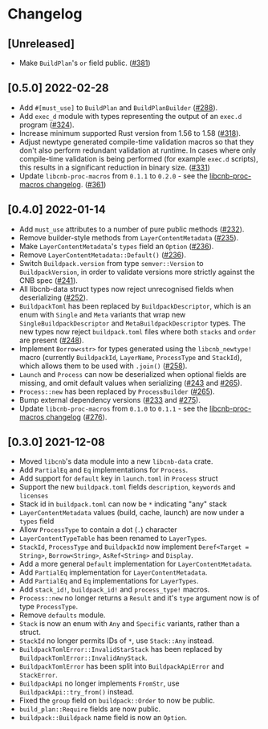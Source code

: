 # Changelog

## [Unreleased]
- Make `BuildPlan`'s `or` field public. ([#381](https://github.com/Malax/libcnb.rs/pull/381))

## [0.5.0] 2022-02-28

- Add `#[must_use]` to `BuildPlan` and `BuildPlanBuilder` ([#288](https://github.com/Malax/libcnb.rs/pull/288)).
- Add `exec_d` module with types representing the output of an `exec.d` program ([#324](https://github.com/Malax/libcnb.rs/pull/324)).
- Increase minimum supported Rust version from 1.56 to 1.58 ([#318](https://github.com/Malax/libcnb.rs/pull/318)).
- Adjust newtype generated compile-time validation macros so that they don't also perform redundant validation at runtime. In cases where only compile-time validation is being performed (for example `exec.d` scripts), this results in a significant reduction in binary size. ([#331](https://github.com/Malax/libcnb.rs/pull/331))
- Update `libcnb-proc-macros` from `0.1.1` to `0.2.0` - see the [libcnb-proc-macros changelog](../libcnb-proc-macros/CHANGELOG.md#020-2022-02-28). ([#361](https://github.com/Malax/libcnb.rs/pull/361))

## [0.4.0] 2022-01-14

- Add `must_use` attributes to a number of pure public methods ([#232](https://github.com/Malax/libcnb.rs/pull/232)).
- Remove builder-style methods from `LayerContentMetadata` ([#235](https://github.com/Malax/libcnb.rs/pull/235)).
- Make `LayerContentMetadata`'s `types` field an `Option` ([#236](https://github.com/Malax/libcnb.rs/pull/236)).
- Remove `LayerContentMetadata::Default()` ([#236](https://github.com/Malax/libcnb.rs/pull/236)).
- Switch `Buildpack.version` from type `semver::Version` to `BuildpackVersion`, in order to validate versions more strictly against the CNB spec ([#241](https://github.com/Malax/libcnb.rs/pull/241)).
- All libcnb-data struct types now reject unrecognised fields when deserializing ([#252](https://github.com/Malax/libcnb.rs/pull/252)).
- `BuildpackToml` has been replaced by `BuildpackDescriptor`, which is an enum with `Single` and `Meta` variants that wrap new `SingleBuildpackDescriptor` and `MetaBuildpackDescriptor` types. The new types now reject `buildpack.toml` files where both `stacks` and `order` are present ([#248](https://github.com/Malax/libcnb.rs/pull/248)).
- Implement `Borrow<str>` for types generated using the `libcnb_newtype!` macro (currently `BuildpackId`, `LayerName`, `ProcessType` and `StackId`), which allows them to be used with `.join()` ([#258](https://github.com/Malax/libcnb.rs/pull/258)).
- `Launch` and `Process` can now be deserialized when optional fields are missing, and omit default values when serializing ([#243](https://github.com/Malax/libcnb.rs/pull/243) and [#265](https://github.com/Malax/libcnb.rs/pull/265)).
- `Process::new` has been replaced by `ProcessBuilder` ([#265](https://github.com/Malax/libcnb.rs/pull/265)).
- Bump external dependency versions ([#233](https://github.com/Malax/libcnb.rs/pull/233) and [#275](https://github.com/Malax/libcnb.rs/pull/275)).
- Update `libcnb-proc-macros` from `0.1.0` to `0.1.1` - see the [libcnb-proc-macros changelog](../libcnb-proc-macros/CHANGELOG.md#011-2022-01-14) ([#276](https://github.com/Malax/libcnb.rs/pull/276)).

## [0.3.0] 2021-12-08

- Moved `libcnb`'s data module into a new `libcnb-data` crate.
- Add `PartialEq` and `Eq` implementations for `Process`.
- Add support for `default` key in `launch.toml` in `Process` struct
- Support the new `buildpack.toml` fields `description`, `keywords` and `licenses`
- Stack id in `buildpack.toml` can now be `*` indicating "any" stack
- `LayerContentMetadata` values (build, cache, launch) are now under a `types` field
- Allow `ProcessType` to contain a dot (`.`) character
- `LayerContentTypeTable` has been renamed to `LayerTypes`.
- `StackId`, `ProcessType` and `BuildpackId` now implement `Deref<Target = String>`, `Borrow<String>`, `AsRef<String>` and `Display`.
- Add a more general `Default` implementation for `LayerContentMetadata`.
- Add `PartialEq` implementation for `LayerContentMetadata`.
- Add `PartialEq` and `Eq` implementations for `LayerTypes`.
- Add `stack_id!`, `buildpack_id!` and `process_type!` macros.
- `Process::new` no longer returns a `Result` and it's `type` argument now is of type `ProcessType`.
- Remove `defaults` module.
- `Stack` is now an enum with `Any` and `Specific` variants, rather than a struct.
- `StackId` no longer permits IDs of `*`, use `Stack::Any` instead.
- `BuildpackTomlError::InvalidStarStack` has been replaced by `BuildpackTomlError::InvalidAnyStack`.
- `BuildpackTomlError` has been split into `BuildpackApiError` and `StackError`.
- `BuildpackApi` no longer implements `FromStr`, use `BuildpackApi::try_from()` instead.
- Fixed the `group` field on `buildpack::Order` to now be public.
- `build_plan::Require` fields are now public.
- `buildpack::Buildpack` name field is now an `Option`.
